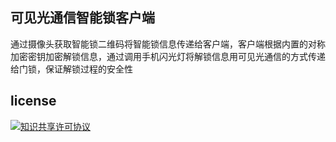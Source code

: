 ## 可见光通信智能锁客户端
通过摄像头获取智能锁二维码将智能锁信息传递给客户端，客户端根据内置的对称加密密钥加密解锁信息，通过调用手机闪光灯将解锁信息用可见光通信的方式传递给门锁，保证解锁过程的安全性
## license
<a rel="license" href="http://creativecommons.org/licenses/by-nc-sa/4.0/"><img alt="知识共享许可协议" style="border-width:0" src="https://i.creativecommons.org/l/by-nc-sa/4.0/88x31.png" /></a>
